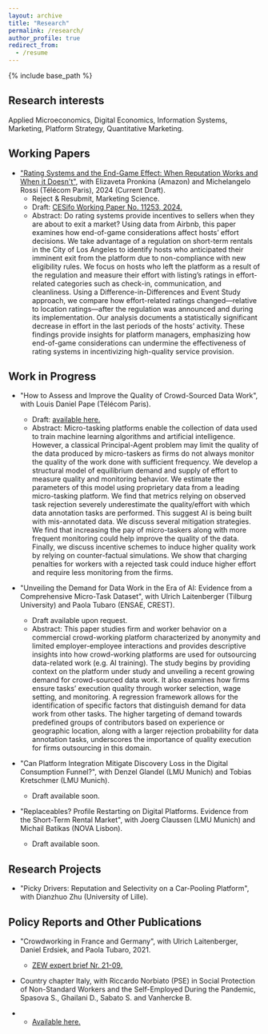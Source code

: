 ```yaml
---
layout: archive
title: "Research"
permalink: /research/
author_profile: true
redirect_from:
  - /resume
---
```


{% include base_path %}

Research interests
----- 
Applied Microeconomics, Digital Economics, Information Systems, Marketing, Platform Strategy, Quantitative Marketing.

Working Papers
----- 

* <a href="https://www.cesifo.org/en/publications/2024/working-paper/rating-systems-and-end-game-effect-when-reputation-works-and-when">"Rating Systems and the End-Game Effect: When Reputation Works and When it Doesn't"</a>, with Elizaveta Pronkina (Amazon) and Michelangelo Rossi (Télécom Paris), 2024 (Current Draft).
  * Reject & Resubmit, Marketing Science.
  * Draft: <a href="https://www.cesifo.org/en/publications/2024/working-paper/rating-systems-and-end-game-effect-when-reputation-works-and-when">CESifo Working Paper No. 11253, 2024.</a>
  * Abstract: Do rating systems provide incentives to sellers when they are about to exit a market? Using data from Airbnb, this paper examines how end-of-game considerations affect hosts’ effort decisions. We take advantage of a regulation on short-term rentals in the City of Los Angeles to identify hosts who anticipated their imminent exit from the platform due to non-compliance with new eligibility rules. We focus on hosts who left the platform as a result of the regulation and measure their effort with listing’s ratings in effort-related categories such as check-in, communication, and cleanliness.
Using a Difference-in-Differences and Event Study approach, we compare how effort-related ratings changed—relative to location ratings—after the regulation was announced and during its implementation. Our analysis documents a statistically significant decrease in effort in the last periods of the hosts’ activity. These findings provide insights for platform managers, emphasizing how end-of-game considerations can undermine the effectiveness of rating systems in incentivizing high-quality service provision.

Work in Progress
-----

* "How to Assess and Improve the Quality of Crowd-Sourced Data Work", with Louis Daniel Pape (Télécom Paris).
  * Draft: <a href="https://www.dropbox.com/scl/fi/i0vmamm0uu8bray6utjmz/Quality_MW.pdf?rlkey=01j6c33ylpprjsdtu8z9ye4wa&dl=0">available here.</a>
  * Abstract: Micro-tasking platforms enable the collection of data used to train machine learning algorithms and artificial intelligence. However, a classical Principal-Agent problem may limit the quality of the data produced by micro-taskers as firms do not always monitor the quality of the work done with sufficient frequency.
We develop a structural model of equilibrium demand and supply of effort to measure quality and monitoring behavior. We estimate the parameters of this model using proprietary data from a leading micro-tasking platform. We find that metrics relying on observed task rejection severely underestimate the quality/effort with which data annotation tasks are performed. This suggest AI is being built with mis-annotated data. We discuss several mitigation strategies. We find that increasing the pay of micro-taskers along with more frequent monitoring could help improve the quality of the data. Finally, we discuss incentive schemes to induce higher quality work by relying on counter-factual simulations. We show that charging penalties for workers with a rejected task could induce higher effort and require less monitoring from the firms.

* "Unveiling the Demand for Data Work in the Era of AI: Evidence from a Comprehensive Micro-Task Dataset", with Ulrich Laitenberger (Tilburg University) and Paola Tubaro (ENSAE, CREST).
  * Draft available upon request.
  * Abstract: This paper studies firm and worker behavior on a commercial crowd-working platform characterized by anonymity and limited employer-employee interactions and provides descriptive insights into how crowd-working platforms are used for outsourcing data-related work (e.g. AI training). The study begins by providing context on the platform under study and unveiling a recent growing demand for crowd-sourced data work. It also examines how firms ensure tasks’ execution quality through worker selection, wage setting, and monitoring. A regression framework allows for the identification of specific factors that distinguish demand for data work from other tasks. The higher targeting of demand towards predefined groups of contributors based on experience or geographic location, along with a larger rejection probability for data annotation tasks, underscores the importance of quality execution for firms outsourcing in this domain.

* "Can Platform Integration Mitigate Discovery Loss in the Digital Consumption Funnel?", with Denzel Glandel (LMU Munich) and Tobias Kretschmer (LMU Munich).
  * Draft available soon.

* "Replaceables? Profile Restarting on Digital Platforms. Evidence from the Short-Term Rental Market", with Joerg Claussen (LMU Munich) and Michail Batikas (NOVA Lisbon).
  * Draft available soon.

Research Projects
-----
* "Picky Drivers: Reputation and Selectivity on a Car-Pooling Platform", with Dianzhuo Zhu (University of Lille).


Policy Reports and Other Publications
-----
 
* "Crowdworking in France and Germany", with Ulrich Laitenberger, Daniel Erdsiek, and Paola Tubaro, 2021.
  * <a href="https://www.zew.de/publikationen/crowdworking-in-france-and-germany" target="_blank" rel="noopener noreferrer">ZEW expert brief Nr. 21-09. </a>

* Country chapter Italy, with Riccardo Norbiato (PSE) in Social Protection of Non-Standard Workers and the Self-Employed During the Pandemic, Spasova S., Ghailani D., Sabato S. and Vanhercke B.
*  * <a href="https://www.etui.org/sites/default/files/2021-10/Social%20protection%20of%20non-standard%20workers%20and%20the%20self-employed%20during%20the%20pandemic-country%20chapters-2021.pdf" target="_blank" rel="noopener noreferrer">Available here.</a>
